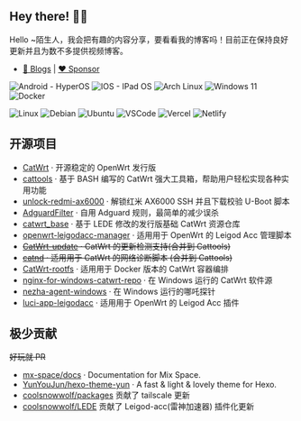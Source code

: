 ## Hey there! :wave::smiley:

Hello ~陌生人，我会把有趣的内容分享，要看看我的博客吗！目前正在保持良好更新并且为数不多提供视频博客。

- [🚀 Blogs](https://www.miaoer.net) | [❤️ Sponsor](https://www.miaoer.net/sponsor)

![Android - HyperOS](https://ziadoua.github.io/m3-Markdown-Badges/badges/Android/android2.svg)
![IOS - IPad OS](https://ziadoua.github.io/m3-Markdown-Badges/badges/iOS/ios1.svg)
![Arch Linux](https://ziadoua.github.io/m3-Markdown-Badges/badges/Arch/arch2.svg)
![Windows 11](https://ziadoua.github.io/m3-Markdown-Badges/badges/Windows11/windows113.svg)
![Docker](https://ziadoua.github.io/m3-Markdown-Badges/badges/Docker/docker1.svg)

![Linux](https://ziadoua.github.io/m3-Markdown-Badges/badges/Linux/linux3.svg)
![Debian](https://ziadoua.github.io/m3-Markdown-Badges/badges/Debian/debian2.svg)
![Ubuntu](https://ziadoua.github.io/m3-Markdown-Badges/badges/Ubuntu/ubuntu1.svg)
![VSCode](https://ziadoua.github.io/m3-Markdown-Badges/badges/VisualStudioCode/visualstudiocode2.svg)
![Vercel](https://ziadoua.github.io/m3-Markdown-Badges/badges/Vercel/vercel3.svg)
![Netlify](https://ziadoua.github.io/m3-Markdown-Badges/badges/Netlify/netlify1.svg)


## 开源项目

- [CatWrt](https://github.com/miaoermua/CatWrt) · 开源稳定的 OpenWrt 发行版
- [cattools](https://github.com/miaoermua/cattools) · 基于 BASH 编写的 CatWrt 强大工具箱，帮助用户轻松实现各种实用功能
- [unlock-redmi-ax6000](https://github.com/miaoermua/unlock-redmi-ax6000) · 解锁红米 AX6000 SSH 并且下载校验 U-Boot 脚本
- [AdguardFilter](https://github.com/miaoermua/AdguardFilter) · 自用 Adguard 规则，最简单的减少误杀
- [catwrt_base](https://github.com/miaoermua/catwrt_base) · 基于 LEDE 修改的发行版基础 CatWrt 资源仓库
- [openwrt-leigodacc-manager](https://github.com/miaoermua/openwrt-leigodacc-manager) · 适用用于 OpenWrt 的 Leigod Acc 管理脚本
- ~~[CatWrt-update](https://github.com/miaoermua/catwrt-update) · CatWrt 的更新检测支持(合并到 Cattools)~~
- ~~[catnd](https://github.com/miaoermua/catnd) · 适用用于 CatWrt 的网络诊断脚本 (合并到 Cattools)~~
- [CatWrt-rootfs](https://github.com/miaoermua/CatWrt-rootfs) · 适用用于 Docker 版本的 CatWrt 容器编排
- [nginx-for-windows-catwrt-repo](https://github.com/miaoermua/nginx-for-windows-catwrt-repo) · 在 Windows 运行的 CatWrt 软件源
- [nezha-agent-windows](https://github.com/miaoermua/nezha-agent-windows) · 在 Windows 运行的哪吒探针
- [luci-app-leigodacc](https://github.com/miaoermua/luci-app-leigodacc) · 适用用于 OpenWrt 的 Leigod Acc 插件

## 极少贡献

~~好玩就 PR~~

- [mx-space/docs](https://github.com/mx-space/docs) · Documentation for Mix Space.
- [YunYouJun/hexo-theme-yun](https://github.com/YunYouJun/hexo-theme-yun) · A fast & light & lovely theme for Hexo.
- [coolsnowwolf/packages](https://github.com/coolsnowwolf/packages) 贡献了 tailscale 更新
- [coolsnowwolf/LEDE](https://github.com/coolsnowwolf/LEDE) 贡献了 Leigod-acc(雷神加速器) 插件化更新
